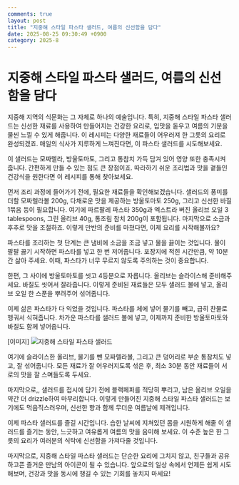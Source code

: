 ```yaml
---
comments: true
layout: post
title: "지중해 스타일 파스타 샐러드, 여름의 신선함을 담다"
date: 2025-08-25 09:30:49 +0900
category: 2025-8
---
```


# 지중해 스타일 파스타 샐러드, 여름의 신선함을 담다

지중해 지역의 식문화는 그 자체로 하나의 예술입니다. 특히, 지중해 스타일 파스타 샐러드는 신선한 재료를 사용하여 만들어지는 건강한 요리로, 입맛을 돋우고 여름의 기분을 물씬 느낄 수 있게 해줍니다. 이 레시피는 다양한 재료들이 어우러져 한 그릇의 요리로 완성되겠죠. 매일의 식사가 지루하게 느껴진다면, 이 파스타 샐러드를 시도해보세요. 

이 샐러드는 모짜렐라, 방울토마토, 그리고 통참치 가득 담겨 있어 영양 또한 충족시켜 줍니다. 간편하게 만들 수 있는 점도 큰 장점이죠. 따라하기 쉬운 조리법과 맛을 곁들인 건강식을 원한다면 이 레시피를 통해 찾아보세요.

먼저 조리 과정에 들어가기 전에, 필요한 재료들을 확인해보겠습니다. 샐러드의 풍미를 더할 모짜렐라볼 200g, 다채로운 맛을 제공하는 방울토마토 250g, 그리고 신선한 바질 1묶음 등이 필요합니다. 여기에 파르팔레 파스타 350g과 엑스트라 버진 올리브 오일 3 tablespoons, 그린 올리브 40g, 통조림 참치 200g이 포함됩니다. 마지막으로 소금과 후추로 맛을 조절하죠. 이렇게 만반의 준비를 마쳤다면, 이제 요리를 시작해볼까요?

파스타를 조리하는 첫 단계는 큰 냄비에 소금을 조금 넣고 물을 끓이는 것입니다. 물이 팔팔 끓기 시작하면 파스타를 넣고 한 번 저어줍니다. 포장지에 적힌 시간만큼, 약 10분간 삶아 주세요. 이때, 파스타가 너무 무르지 않도록 주의하는 것이 중요합니다.

한편, 그 사이에 방울토마토를 씻고 4등분으로 자릅니다. 올리브는 슬라이스해 준비해주세요. 바질도 씻어서 잘라줍니다. 이렇게 준비된 재료들은 모두 샐러드 볼에 넣고, 올리브 오일 한 스푼을 뿌려주어 섞어줍니다. 

이제 삶은 파스타가 다 익었을 것입니다. 파스타를 체에 넣어 물기를 빼고, 급히 찬물로 헹궈서 식혀줍니다. 차가운 파스타를 샐러드 볼에 넣고, 이제까지 준비한 방울토마토와 바질도 함께 넣어줍니다.

[이미지]
![지중해 스타일 파스타 샐러드](https://www.themealdb.com/images/media/meals/wvqpwt1468339226.jpg)

여기에 슬라이스한 올리브, 물기를 뺀 모짜렐라볼, 그리고 큰 덩어리로 부순 통참치도 넣고, 잘 섞어줍니다. 모든 재료가 잘 어우러지도록 섞은 후, 최소 30분 동안 재료들이 서로의 맛을 잘 스며들도록 두세요. 

마지막으로,, 샐러드를 접시에 담기 전에 블랙페퍼를 적당히 뿌리고, 남은 올리브 오일을 약간 더 drizzle하여 마무리합니다. 이렇게 만들어진 지중해 스타일 파스타 샐러드는 보기에도 먹음직스러우며, 신선한 향과 함께 무더운 여름날에 제격입니다.

이제 파스타 샐러드를 즐길 시간입니다. 습한 날씨에 지쳐있던 몸을 시원하게 해줄 이 샐러드를 즐기는 동안, 느긋하고 여유롭게 여름의 맛을 음미해 보세요. 이 수준 높은 한 그릇의 요리가 여러분의 식탁에 신선함을 가져다줄 것입니다. 

마지막으로, 지중해 스타일 파스타 샐러드는 단순한 요리에 그치지 않고, 친구들과 공유하고픈 즐거운 만남의 아이콘이 될 수 있습니다. 앞으로의 일상 속에서 언제든 쉽게 시도해보며, 건강과 맛을 동시에 챙길 수 있는 기회를 놓치지 마세요!